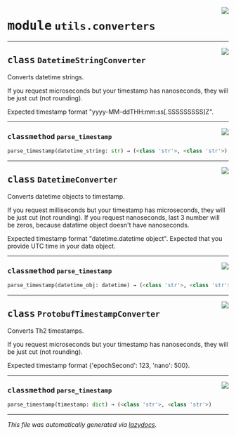 <!-- markdownlint-disable -->

<a href="../../th2_data_services/utils/converters.py#L0"><img align="right" style="float:right;" src="https://img.shields.io/badge/-source-cccccc?style=flat-square"></a>

# <kbd>module</kbd> `utils.converters`






---

<a href="../../th2_data_services/utils/converters.py#L9"><img align="right" style="float:right;" src="https://img.shields.io/badge/-source-cccccc?style=flat-square"></a>

## <kbd>class</kbd> `DatetimeStringConverter`
Converts datetime strings. 

If you request microseconds but your timestamp has nanoseconds, they will be just cut (not rounding). 

Expected timestamp format "yyyy-MM-ddTHH:mm:ss[.SSSSSSSSS]Z". 




---

<a href="../../th2_data_services/utils/converters.py#L17"><img align="right" style="float:right;" src="https://img.shields.io/badge/-source-cccccc?style=flat-square"></a>

### <kbd>classmethod</kbd> `parse_timestamp`

```python
parse_timestamp(datetime_string: str) → (<class 'str'>, <class 'str'>)
```






---

<a href="../../th2_data_services/utils/converters.py#L33"><img align="right" style="float:right;" src="https://img.shields.io/badge/-source-cccccc?style=flat-square"></a>

## <kbd>class</kbd> `DatetimeConverter`
Converts datetime objects to timestamp. 

If you request milliseconds but your timestamp has microseconds, they will be just cut (not rounding). If you request nanoseconds, last 3 number will be zeros, because datatime object doesn't have nanoseconds. 

Expected timestamp format "datetime.datetime object". Expected that you provide UTC time in your data object. 




---

<a href="../../th2_data_services/utils/converters.py#L43"><img align="right" style="float:right;" src="https://img.shields.io/badge/-source-cccccc?style=flat-square"></a>

### <kbd>classmethod</kbd> `parse_timestamp`

```python
parse_timestamp(datetime_obj: datetime) → (<class 'str'>, <class 'str'>)
```






---

<a href="../../th2_data_services/utils/converters.py#L51"><img align="right" style="float:right;" src="https://img.shields.io/badge/-source-cccccc?style=flat-square"></a>

## <kbd>class</kbd> `ProtobufTimestampConverter`
Converts Th2 timestamps. 

If you request microseconds but your timestamp has nanoseconds, they will be just cut (not rounding). 

Expected timestamp format {'epochSecond': 123, 'nano': 500}. 




---

<a href="../../th2_data_services/utils/converters.py#L59"><img align="right" style="float:right;" src="https://img.shields.io/badge/-source-cccccc?style=flat-square"></a>

### <kbd>classmethod</kbd> `parse_timestamp`

```python
parse_timestamp(timestamp: dict) → (<class 'str'>, <class 'str'>)
```








---

_This file was automatically generated via [lazydocs](https://github.com/ml-tooling/lazydocs)._
